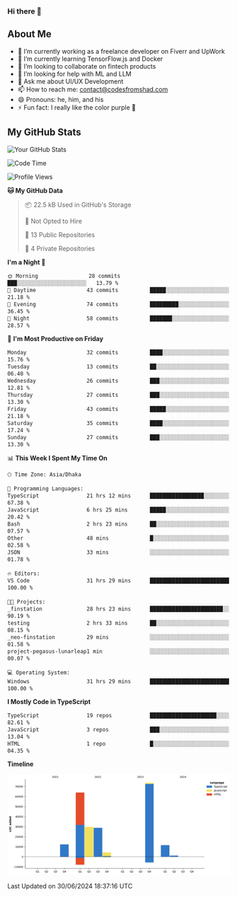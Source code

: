 ### Hi there 👋

## About Me
- 🔭 I’m currently working as a freelance developer on Fiverr and UpWork
- 🌱 I’m currently learning TensorFlow.js and Docker
- 👯 I’m looking to collaborate on fintech products
- 🤔 I’m looking for help with ML and LLM
- 💬 Ask me about UI/UX Development
- 📫 How to reach me: contact@codesfromshad.com
- 😄 Pronouns: he, him, and his
- ⚡ Fun fact: I really like the color purple 💜

## My GitHub Stats

![Your GitHub Stats](https://github-readme-stats.vercel.app/api?username=codesfromshad&show_icons=true&theme=midnight-purple)

<!--START_SECTION:waka-->
![Code Time](http://img.shields.io/badge/Code%20Time-667%20hrs%207%20mins-blue)

![Profile Views](http://img.shields.io/badge/Profile%20Views-0-blue)

**🐱 My GitHub Data** 

> 📦 22.5 kB Used in GitHub's Storage 
 > 
> 🚫 Not Opted to Hire
 > 
> 📜 13 Public Repositories 
 > 
> 🔑 4 Private Repositories 
 > 
**I'm a Night 🦉** 

```text
🌞 Morning                28 commits          ███░░░░░░░░░░░░░░░░░░░░░░   13.79 % 
🌆 Daytime                43 commits          █████░░░░░░░░░░░░░░░░░░░░   21.18 % 
🌃 Evening                74 commits          █████████░░░░░░░░░░░░░░░░   36.45 % 
🌙 Night                  58 commits          ███████░░░░░░░░░░░░░░░░░░   28.57 % 
```
📅 **I'm Most Productive on Friday** 

```text
Monday                   32 commits          ████░░░░░░░░░░░░░░░░░░░░░   15.76 % 
Tuesday                  13 commits          ██░░░░░░░░░░░░░░░░░░░░░░░   06.40 % 
Wednesday                26 commits          ███░░░░░░░░░░░░░░░░░░░░░░   12.81 % 
Thursday                 27 commits          ███░░░░░░░░░░░░░░░░░░░░░░   13.30 % 
Friday                   43 commits          █████░░░░░░░░░░░░░░░░░░░░   21.18 % 
Saturday                 35 commits          ████░░░░░░░░░░░░░░░░░░░░░   17.24 % 
Sunday                   27 commits          ███░░░░░░░░░░░░░░░░░░░░░░   13.30 % 
```


📊 **This Week I Spent My Time On** 

```text
🕑︎ Time Zone: Asia/Dhaka

💬 Programming Languages: 
TypeScript               21 hrs 12 mins      █████████████████░░░░░░░░   67.38 % 
JavaScript               6 hrs 25 mins       █████░░░░░░░░░░░░░░░░░░░░   20.42 % 
Bash                     2 hrs 23 mins       ██░░░░░░░░░░░░░░░░░░░░░░░   07.57 % 
Other                    48 mins             █░░░░░░░░░░░░░░░░░░░░░░░░   02.58 % 
JSON                     33 mins             ░░░░░░░░░░░░░░░░░░░░░░░░░   01.78 % 

🔥 Editors: 
VS Code                  31 hrs 29 mins      █████████████████████████   100.00 % 

🐱‍💻 Projects: 
_finstation              28 hrs 23 mins      ███████████████████████░░   90.19 % 
testing                  2 hrs 33 mins       ██░░░░░░░░░░░░░░░░░░░░░░░   08.15 % 
_neo-finstation          29 mins             ░░░░░░░░░░░░░░░░░░░░░░░░░   01.58 % 
project-pegasus-lunarleap1 min               ░░░░░░░░░░░░░░░░░░░░░░░░░   00.07 % 

💻 Operating System: 
Windows                  31 hrs 29 mins      █████████████████████████   100.00 % 
```

**I Mostly Code in TypeScript** 

```text
TypeScript               19 repos            █████████████████████░░░░   82.61 % 
JavaScript               3 repos             ███░░░░░░░░░░░░░░░░░░░░░░   13.04 % 
HTML                     1 repo              █░░░░░░░░░░░░░░░░░░░░░░░░   04.35 % 
```



**Timeline**

![Lines of Code chart](https://raw.githubusercontent.com/codesfromshad/codesfromshad/main/assets/bar_graph.png)


 Last Updated on 30/06/2024 18:37:16 UTC
<!--END_SECTION:waka-->

<!--
**codesfromshad/codesfromshad** is a ✨ _special_ ✨ repository because its `README.md` (this file) appears on your GitHub profile.

Here are some ideas to get you started:

- 🔭 I’m currently working on ...
- 🌱 I’m currently learning ...
- 👯 I’m looking to collaborate on ...
- 🤔 I’m looking for help with ...
- 💬 Ask me about ...
- 📫 How to reach me: ...
- 😄 Pronouns: ...
- ⚡ Fun fact: ...
-->
